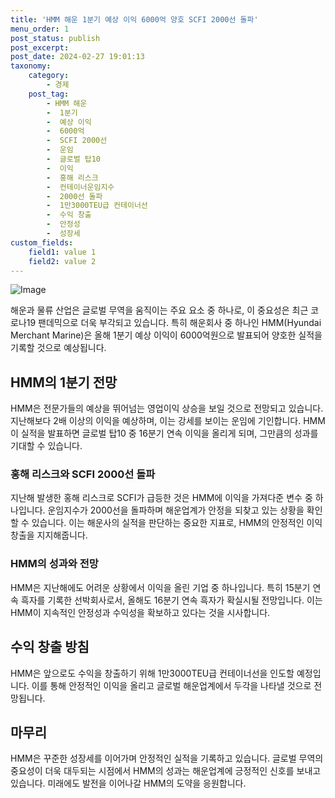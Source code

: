 ```yaml
---
title: 'HMM 해운 1분기 예상 이익 6000억 양호 SCFI 2000선 돌파'
menu_order: 1
post_status: publish
post_excerpt: 
post_date: 2024-02-27 19:01:13
taxonomy:
    category:
        - 경제
    post_tag:
        - HMM 해운
        -  1분기
        -  예상 이익
        -  6000억
        -  SCFI 2000선
        -  운임
        -  글로벌 탑10
        -  이익
        -  홍해 리스크
        -  컨테이너운임지수
        -  2000선 돌파
        -  1만3000TEU급 컨테이너선
        -  수익 창출
        -  안정성
        -  성장세
custom_fields:
    field1: value 1
    field2: value 2
---
```


![Image](https://imgnews.pstatic.net/image/648/2024/02/27/0000023621_001_20240227072001740.jpg?type=w647)

해운과 물류 산업은 글로벌 무역을 움직이는 주요 요소 중 하나로, 이 중요성은 최근 코로나19 팬데믹으로 더욱 부각되고 있습니다. 특히 해운회사 중 하나인 HMM(Hyundai Merchant Marine)은 올해 1분기 예상 이익이 6000억원으로 발표되어 양호한 실적을 기록할 것으로 예상됩니다.
## HMM의 1분기 전망
HMM은 전문가들의 예상을 뛰어넘는 영업이익 상승을 보일 것으로 전망되고 있습니다. 지난해보다 2배 이상의 이익을 예상하며, 이는 강세를 보이는 운임에 기인합니다. HMM이 실적을 발표하면 글로벌 탑10 중 16분기 연속 이익을 올리게 되며, 그만큼의 성과를 기대할 수 있습니다.
### 홍해 리스크와 SCFI 2000선 돌파
지난해 발생한 홍해 리스크로 SCFI가 급등한 것은 HMM에 이익을 가져다준 변수 중 하나입니다. 운임지수가 2000선을 돌파하며 해운업계가 안정을 되찾고 있는 상황을 확인할 수 있습니다. 이는 해운사의 실적을 판단하는 중요한 지표로, HMM의 안정적인 이익 창출을 지지해줍니다.
### HMM의 성과와 전망
HMM은 지난해에도 어려운 상황에서 이익을 올린 기업 중 하나입니다. 특히 15분기 연속 흑자를 기록한 선박회사로서, 올해도 16분기 연속 흑자가 확실시될 전망입니다. 이는 HMM이 지속적인 안정성과 수익성을 확보하고 있다는 것을 시사합니다.
## 수익 창출 방침
HMM은 앞으로도 수익을 창출하기 위해 1만3000TEU급 컨테이너선을 인도할 예정입니다. 이를 통해 안정적인 이익을 올리고 글로벌 해운업계에서 두각을 나타낼 것으로 전망됩니다. 
## 마무리
HMM은 꾸준한 성장세를 이어가며 안정적인 실적을 기록하고 있습니다. 글로벌 무역의 중요성이 더욱 대두되는 시점에서 HMM의 성과는 해운업계에 긍정적인 신호를 보내고 있습니다. 미래에도 발전을 이어나갈 HMM의 도약을 응원합니다.
